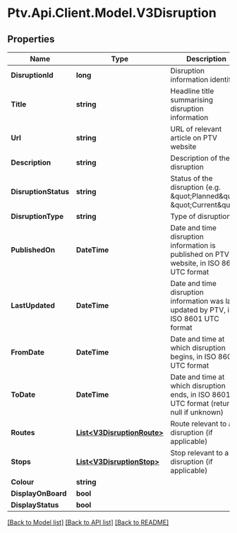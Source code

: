 # Ptv.Api.Client.Model.V3Disruption

## Properties

Name | Type | Description | Notes
------------ | ------------- | ------------- | -------------
**DisruptionId** | **long** | Disruption information identifier | [optional] 
**Title** | **string** | Headline title summarising disruption information | [optional] 
**Url** | **string** | URL of relevant article on PTV website | [optional] 
**Description** | **string** | Description of the disruption | [optional] 
**DisruptionStatus** | **string** | Status of the disruption (e.g. \&quot;Planned\&quot;, \&quot;Current\&quot;) | [optional] 
**DisruptionType** | **string** | Type of disruption | [optional] 
**PublishedOn** | **DateTime** | Date and time disruption information is published on PTV website, in ISO 8601 UTC format | [optional] 
**LastUpdated** | **DateTime** | Date and time disruption information was last updated by PTV, in ISO 8601 UTC format | [optional] 
**FromDate** | **DateTime** | Date and time at which disruption begins, in ISO 8601 UTC format | [optional] 
**ToDate** | **DateTime** | Date and time at which disruption ends, in ISO 8601 UTC format (returns null if unknown) | [optional] 
**Routes** | [**List&lt;V3DisruptionRoute&gt;**](V3DisruptionRoute.md) | Route relevant to a disruption (if applicable) | [optional] 
**Stops** | [**List&lt;V3DisruptionStop&gt;**](V3DisruptionStop.md) | Stop relevant to a disruption (if applicable) | [optional] 
**Colour** | **string** |  | [optional] 
**DisplayOnBoard** | **bool** |  | [optional] 
**DisplayStatus** | **bool** |  | [optional] 

[[Back to Model list]](../README.md#documentation-for-models) [[Back to API list]](../README.md#documentation-for-api-endpoints) [[Back to README]](../README.md)

